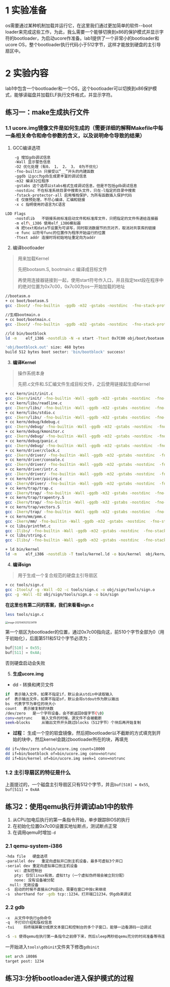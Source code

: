 # 1 实验准备

os需要通过某种机制加载并运行它，在这里我们通过更加简单的软件--boot loader来完成这些工作，为此，我么需要一个能够切换到x86的保护模式并显示字符的bootloader，为启动ucore作准备。lab1提供了一个非常小的bootloader和ucore OS，整个bootloader执行代码小于512字节，这样才能放到硬盘的主引导扇区中。

# 2 实验内容

lab1中包含一个bootloader和一个OS，这个bootloader可以切换到x86保护模式，能够读磁盘并加载ELF执行文件格式，并显示字符。

## 练习一：make生成执行文件

### 1.1 ucore.img镜像文件是如何生成的（需要详细的解释Makefile中每一条相关命令和命令参数的含义，以及说明命令导致的结果）

1. GCC编译选项

```bash
	-g 增加gdb调试信息
	-Wall 显示警告信息
	-O2 优化处理（有0， 1， 2， 3， 0为不优化）
	-fno-builtin 只接受以“__”开头的内建函数
	-ggdb 让gcc为gdb生成更丰富的调试信息
	-m32 编译32位程序
	-gstabs 这个选项以stabs格式生成调试信息，但是不包括gdb调试信息
	-nostdinc 不在标准系统目录中搜索头文件，只在-l指定的目录中搜索
	-fstack-protector-all 启用堆栈保护，为所有函数插入保护代码
	-E 仅做预处理，不尽心编译、汇编和链接
	-x c 指明使用的语言为C语言

LDD Flags
	-nostdlib	不链接系统标准启动文件和标准库文件，只把指定的文件传递给连接器
	-m elf\_i386 使用elf_i386模拟器
	-N 把text和data节设置为可读写，同时取消数据节的页对齐，取消对共享库的链接
	-e func	以符号func的位置作为程序开始运行的位置
	-Ttext addr	连接时将初始地址重定向为addr
```

2. 编译bootloader

> 用来加载Kernel 
>
> 先把bootasm.S, bootmain.c 编译成目标文件
>
> 再使用连接器链接到一起，使用start符号作入口，并且指定text段在程序中的绝对位置为0x7c00，0x7c00为os一开始加载的地址

```bash
//bootasm.o
+ cc boot/bootasm.S
gcc -Iboot/ -fno-builtin  -ggdb -m32 -gstabs -nostdinc  -fno-stack-protector -Ilibs/ -Os -nostdinc -c boot/bootasm.S -o obj/boot/bootasm.o

//生成bootmain.o
+ cc boot/bootmain.c
gcc -Iboot/ -fno-builtin  -ggdb -m32 -gstabs -nostdinc  -fno-stack-protector -Ilibs/ -Os -nostdinc -c boot/bootmain.c -o obj/boot/bootmain.o

//ld bin/bootblock
ld -m    elf_i386 -nostdlib -N -e start -Ttext 0x7C00 obj/boot/bootasm.o obj/boot/bootmain.o -o obj/bootblock.o

'obj/bootblock.out' size: 468 bytes
build 512 bytes boot sector: 'bin/bootblock' success!
```

3. **编译Kernel**

> 操作系统本身
>
> 先把.c文件和.S汇编文件生成目标文件，之后使用链接起生成Kernel

```bash
+ cc kern/init/init.c
gcc -Ikern/init/ -fno-builtin -Wall -ggdb -m32 -gstabs -nostdinc  -fno-stack-protector -Ilibs/ -Ikern/debug/ -Ikern/driver/ -Ikern/trap/ -Ikern/mm/ -c kern/init/init.c -o obj/kern/init/init.o
+ cc kern/libs/readline.c
gcc -Ikern/libs/ -fno-builtin -Wall -ggdb -m32 -gstabs -nostdinc  -fno-stack-protector -Ilibs/ -Ikern/debug/ -Ikern/driver/ -Ikern/trap/ -Ikern/mm/ -c kern/libs/readline.c -o obj/kern/libs/readline.o
+ cc kern/libs/stdio.c
gcc -Ikern/libs/ -fno-builtin -Wall -ggdb -m32 -gstabs -nostdinc  -fno-stack-protector -Ilibs/ -Ikern/debug/ -Ikern/driver/ -Ikern/trap/ -Ikern/mm/ -c kern/libs/stdio.c -o obj/kern/libs/stdio.o
+ cc kern/debug/kdebug.c
gcc -Ikern/debug/ -fno-builtin -Wall -ggdb -m32 -gstabs -nostdinc  -fno-stack-protector -Ilibs/ -Ikern/debug/ -Ikern/driver/ -Ikern/trap/ -Ikern/mm/ -c kern/debug/kdebug.c -o obj/kern/debug/kdebug.o
+ cc kern/debug/kmonitor.c
gcc -Ikern/debug/ -fno-builtin -Wall -ggdb -m32 -gstabs -nostdinc  -fno-stack-protector -Ilibs/ -Ikern/debug/ -Ikern/driver/ -Ikern/trap/ -Ikern/mm/ -c kern/debug/kmonitor.c -o obj/kern/debug/kmonitor.o
+ cc kern/debug/panic.c
gcc -Ikern/debug/ -fno-builtin -Wall -ggdb -m32 -gstabs -nostdinc  -fno-stack-protector -Ilibs/ -Ikern/debug/ -Ikern/driver/ -Ikern/trap/ -Ikern/mm/ -c kern/debug/panic.c -o obj/kern/debug/panic.o
+ cc kern/driver/clock.c
gcc -Ikern/driver/ -fno-builtin -Wall -ggdb -m32 -gstabs -nostdinc  -fno-stack-protector -Ilibs/ -Ikern/debug/ -Ikern/driver/ -Ikern/trap/ -Ikern/mm/ -c kern/driver/clock.c -o obj/kern/driver/clock.o
+ cc kern/driver/console.c
gcc -Ikern/driver/ -fno-builtin -Wall -ggdb -m32 -gstabs -nostdinc  -fno-stack-protector -Ilibs/ -Ikern/debug/ -Ikern/driver/ -Ikern/trap/ -Ikern/mm/ -c kern/driver/console.c -o obj/kern/driver/console.o
+ cc kern/driver/intr.c
gcc -Ikern/driver/ -fno-builtin -Wall -ggdb -m32 -gstabs -nostdinc  -fno-stack-protector -Ilibs/ -Ikern/debug/ -Ikern/driver/ -Ikern/trap/ -Ikern/mm/ -c kern/driver/intr.c -o obj/kern/driver/intr.o
+ cc kern/driver/picirq.c
gcc -Ikern/driver/ -fno-builtin -Wall -ggdb -m32 -gstabs -nostdinc  -fno-stack-protector -Ilibs/ -Ikern/debug/ -Ikern/driver/ -Ikern/trap/ -Ikern/mm/ -c kern/driver/picirq.c -o obj/kern/driver/picirq.o
+ cc kern/trap/trap.c
gcc -Ikern/trap/ -fno-builtin -Wall -ggdb -m32 -gstabs -nostdinc  -fno-stack-protector -Ilibs/ -Ikern/debug/ -Ikern/driver/ -Ikern/trap/ -Ikern/mm/ -c kern/trap/trap.c -o obj/kern/trap/trap.o
+ cc kern/trap/trapentry.S
gcc -Ikern/trap/ -fno-builtin -Wall -ggdb -m32 -gstabs -nostdinc  -fno-stack-protector -Ilibs/ -Ikern/debug/ -Ikern/driver/ -Ikern/trap/ -Ikern/mm/ -c kern/trap/trapentry.S -o obj/kern/trap/trapentry.o
+ cc kern/trap/vectors.S
gcc -Ikern/trap/ -fno-builtin -Wall -ggdb -m32 -gstabs -nostdinc  -fno-stack-protector -Ilibs/ -Ikern/debug/ -Ikern/driver/ -Ikern/trap/ -Ikern/mm/ -c kern/trap/vectors.S -o obj/kern/trap/vectors.o
+ cc kern/mm/pmm.c
gcc -Ikern/mm/ -fno-builtin -Wall -ggdb -m32 -gstabs -nostdinc  -fno-stack-protector -Ilibs/ -Ikern/debug/ -Ikern/driver/ -Ikern/trap/ -Ikern/mm/ -c kern/mm/pmm.c -o obj/kern/mm/pmm.o
+ cc libs/printfmt.c
gcc -Ilibs/ -fno-builtin -Wall -ggdb -m32 -gstabs -nostdinc  -fno-stack-protector -Ilibs/  -c libs/printfmt.c -o obj/libs/printfmt.o
+ cc libs/string.c
gcc -Ilibs/ -fno-builtin -Wall -ggdb -m32 -gstabs -nostdinc  -fno-stack-protector -Ilibs/  -c libs/string.c -o obj/libs/string.o

+ ld bin/kernel
ld -m    elf_i386 -nostdlib -T tools/kernel.ld -o bin/kernel  obj/kern/init/init.o obj/kern/libs/readline.o obj/kern/libs/stdio.o obj/kern/debug/kdebug.o obj/kern/debug/kmonitor.o obj/kern/debug/panic.o obj/kern/driver/clock.o obj/kern/driver/console.o obj/kern/driver/intr.o obj/kern/driver/picirq.o obj/kern/trap/trap.o obj/kern/trap/trapentry.o obj/kern/trap/vectors.o obj/kern/mm/pmm.o  obj/libs/printfmt.o obj/libs/string.o
```

4. **编译sign**

> 用于生成一个复合规范的硬盘主引导扇区

```bash
+ cc tools/sign.c
gcc -Itools/ -g -Wall -O2 -c tools/sign.c -o obj/sign/tools/sign.o
gcc -g -Wall -O2 obj/sign/tools/sign.o -o bin/sign
```

**在这里也有第二问的答案，我们来看看sign.c**

```bash
less tools/sign.c
```

<img src="/Users/zoriswang/Library/Application Support/typora-user-images/image-20210405213234119.png" alt="image-20210405213234119" style="zoom:50%;" />

第一个扇区为bootloader的位置，通过0x7c00指向这，前510个字节全部为0（用于初始化），后面第511和512个字节必须为：

```c
buf[510] = 0x55;
buf[511] = 0xAA;
```

否则硬盘启动会失败

5. **生成ucore.img**

- dd - 转换和拷贝文件

```bash
if	表示输入文件，如果不指定if，默认会从stdin中读取输入
of	表示输出文件，如果不指定of，默认会将stdout作为默认输出
bs	代表字节为单位的块大小
count 	表示被复制的块数
/dev/zero	是一个字符设备，会不断返回0值字节(\0)
conv=notrunc	输入文件的时候，源文件不会被截断
seek=blocks		从输出文件开头跳过blocks（512字节）个块后再开始复制
```

- **过程：** 生成一个空的软盘镜像，然后把bootloader以不截断的方式填充到开始的块中，然后kernel会跳过bootloader所在的块，再填充

```bash
dd if=/dev/zero of=bin/ucore.img count=10000
dd if=bin/bootblock of=bin/ucore.img conv=notrunc
dd if=bin/kernel of=bin/ucore.img seek=1 conv=notrunc
```

### 1.2 主引导扇区的特征是什么

上面提过的，一个磁盘主引导扇区只有512个字节，并且`buf[510] = 0x55`, `buf[511] = 0xAA`

## 练习2：使用qemu执行并调试lab1中的软件

1. 从CPU加电后执行的第一条指令开始，单步跟踪BIOS的执行
2. 在初始化位置0x7c00设置实地址断点，测试断点正常
3. 在调用qemu时增加`-d `

### 2.1 qemu-system-i386

```bash
-hda file	硬盘选项
-parallel dev	重定向虚拟并口到主机设备，最多可虚拟3个并口
-serial dev	重定向虚拟串口到主机设备
	vc: 虚拟控制台
	pty: 仅仅linux有效，虚拟tty（一个虚拟伪终端会被立刻分配）
	none: 没有设备被分配
  null: 无效设备
-S	启动的时候不直接从CPU启动，需要在窗口中按c来继续
-s	shorthand for -gdb tcp::1234，打开端口1234，供gdb来调试
```

### 2.2 gdb

```bash
-x	从文件中执行gdb命令
-q	不打印介绍和版权信息
-tui	将终端屏幕分成原文本窗口和控制台的多个子窗口，能够一边看源码一边调试

-S -s 使得qemu在执行第一条指令之前停下来，然后sleep两秒给qemu充分的时间准备等待连接，接下来使用gdb调试工具，-tui提供代码与命令行分屏查看的界面，tools/gdbinit中存放的事gdb调试
```

一开始进入`tools\gdbinit`文件夹下修改`gdbinit`

```bash
set arch i8086
target post: 1234
```

## 练习3:分析bootloader进入保护模式的过程



